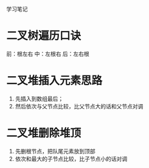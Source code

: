 学习笔记

# 二叉树遍历口诀
前：根左右
中：左根右
后：左右根

# 二叉堆插入元素思路
1. 先插入到数组最后；
2. 然后依次与父节点比较，比父节点大的话和父节点对调

# 二叉堆删除堆顶
1. 先删根节点，把队尾元素放到顶部
2. 依次和最大的子节点比较，比子节点小的话对调
